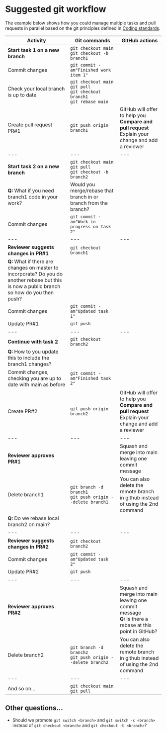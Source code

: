 # Suggested git workflow
The example below shows how you could manage multiple tasks and pull requests in parallel based on the git principles defined in
[Coding standards](coding-standards.md "Coding standards").


| Activity | Git commands | GitHub actions |
| -------- | ------------ | -------------- |
| **Start task 1 on a new branch** | `git checkout main`<br>`git checkout -b branch1` ||
| Commit changes | `git commit -am"Finished work item 1"` | |
| Check your local branch is up to date | `git checkout main`<br>`git pull`<br>`git checkout branch1`<br>`git rebase main` | |
| Create pull request PR#1 | `git push origin branch1` | GitHub will offer to help you **Compare and pull request**<br>Explain your change and add a reviewer |
| --- | --- | --- |
| **Start task 2 on a new branch** | `git checkout main`<br>`git pull`<br>`git checkout -b branch2` ||
| **Q:** What if you need branch1 code in your work? | Would you merge/rebase that branch in or branch from the branch?|
| Commit changes | `git commit -am"Work in progress on task 2"` ||
| --- | --- | --- |
| **Reviewer suggests changes in PR#1** | `git checkout branch1` ||
| **Q:** What if there are changes on master to incorporate? Do you do another rebase but this is now a public branch so how do you then push? || 
| Commit changes | `git commit -am"Updated task 1"` ||
| Update PR#1 |`git push` ||
| --- | --- | --- |
| **Continue with task 2** | `git checkout branch2` ||
| **Q:** How to you update this to include the branch1 changes? ||
| Commit changes, checking you are up to date with main as before | `git commit -am"Finished task 2"` ||
| Create PR#2 | `git push origin branch2` | GitHub will offer to help you **Compare and pull request**<br>Explain your change and add a reviewer |
| --- | --- | --- |
| **Reviewer approves PR#1** | | Squash and merge into main leaving one commit message |
| Delete branch1 | `git branch -d branch1`<br>`git push origin --delete branch1` | You can also delete the remote branch in github instead of using the 2nd command |
| **Q:** Do we rebase local branch2 on main? ||
| --- | --- | --- |
| **Reviewer suggests changes in PR#2** | `git checkout branch2` ||
| Commit changes | `git commit -am"Updated task 2"` ||
| Update PR#2 |`git push` ||
| --- | --- | --- |
| **Reviewer approves PR#2** | | Squash and merge into main leaving one commit message<br>**Q:** Is there a rebase at this point in GitHub? |
| Delete branch2 | `git branch -d branch2`<br>`git push origin --delete branch2` | You can also delete the remote branch in github instead of using the 2nd command |
| --- | --- | --- |
| And so on... | `git checkout main`<br>`git pull` ||

## Other questions...
* Should we promote `git switch <branch>` and `git switch -c <branch>` instead of `git checkout <branch>` and `git checkout -b <branch>`?
